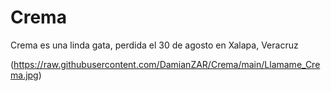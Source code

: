 # Crema
Crema es una linda gata, perdida el 30 de agosto en Xalapa, Veracruz

(https://raw.githubusercontent.com/DamianZAR/Crema/main/Llamame_Crema.jpg)

